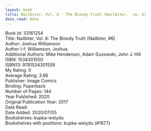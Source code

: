 ```yaml
---
layout: book
title: Nailbiter, Vol. 6 - The Bloody Truth (Nailbiter,  no. 6)
date_read: None
---
```


Book Id: 33161254<br />
Title: Nailbiter, Vol. 6: The Bloody Truth (Nailbiter, #6)<br />
Author: Joshua Williamson<br />
Author l-f: Williamson, Joshua<br />
Additional Authors: Mike Henderson, Adam Guzowski, John J. Hill<br />
ISBN: 1534301550<br />
ISBN13: 9781534301559<br />
My Rating: 0<br />
Average Rating: 3.66<br />
Publisher: Image Comics<br />
Binding: Paperback<br />
Number of Pages: 144<br />
Year Published: 2020<br />
Original Publication Year: 2017<br />
Date Read: <br />
Date Added: 2020/07/05<br />
Bookshelves: kupka-wstydu<br />
Bookshelves with positions: kupka-wstydu (#1677)<br />

